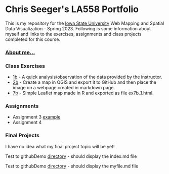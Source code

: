 # Chris Seeger's LA558 Portfolio
This is my repository for the [Iowa State University](https://www.iastate.edu) Web Mapping and Spatial Data Visualization - Spring 2023.
Following is some information about myself and links to the exercises, assignments and class projects completed for this course.

### [About me...](aboutMe.md)

### Class Exercises
- [1b](exercises/ex1b.md) - A quick analysis/observation of the data provided by the instructor.
- [2b](exercises/ex2b.md) - Create a map in QGIS and export it to GitHub and then place the image on a webpage created in markdown page.
- [7b](exercises/ex7b_1.html) - Simple Leaflet map made in R and exported as file ex7b_1.html.


### Assignments
- Assignment 3 [example](assignments/assignment3)
- Assignment 4


### Final Projects
I have no idea what my final project topic will be yet!



Test to githubDemo [directory](githubDemo) - should display the index.md file

Test to githubDemo [directory](githubDemo/myfile.md) - should display the myfile.md file
